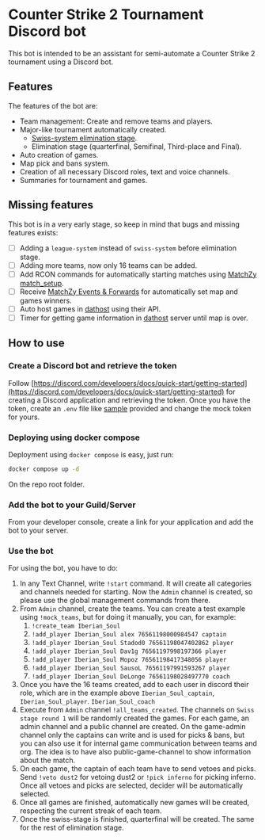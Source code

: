 # Counter Strike 2 Tournament Discord bot

This bot is intended to be an assistant for semi-automate a Counter Strike 2 tournament using a Discord bot. 

## Features

The features of the bot are:

- Team management: Create and remove teams and players.
- Major-like tournament automatically created.
  - [Swiss-system elimination stage](https://en.wikipedia.org/wiki/Swiss-system_tournament).
  - Elimination stage (quarterfinal, Semifinal, Third-place and Final).
- Auto creation of games.
- Map pick and bans system.
- Creation of all necessary Discord roles, text and voice channels.
- Summaries for tournament and games.

## Missing features

This bot is in a very early stage, so keep in mind that bugs and missing features exists:

- [ ] Adding a `league-system` instead of `swiss-system` before elimination stage. 
- [ ] Adding more teams, now only 16 teams can be added.
- [ ] Add RCON commands for automatically starting matches using [MatchZy match_setup](https://shobhit-pathak.github.io/MatchZy/match_setup/).
- [ ] Receive [MatchZy Events & Forwards](https://shobhit-pathak.github.io/MatchZy/events_and_forwards/) for automatically set map and games winners.
- [ ] Auto host games in [dathost](https://dathost.net/) using their API.
- [ ] Timer for getting game information in [dathost](https://dathost.net/) server until map is over.

## How to use

### Create a Discord bot and retrieve the token

Follow [https://discord.com/developers/docs/quick-start/getting-started](https://discord.com/developers/docs/quick-start/getting-started) for creating a Discord application and retrieving the token. Once you have the token, create an `.env` file like [sample](./.env.sample) provided and change the mock token for yours.

### Deploying using docker compose

Deployment using `docker compose` is easy, just run:

```bash
docker compose up -d
```

On the repo root folder.

### Add the bot to your Guild/Server

From your developer console, create a link for your application and add the bot to your server.

### Use the bot

For using the bot, you have to do:

1. In any Text Channel, write `!start` command. It will create all categories and channels needed for starting. Now the `Admin` channel is created, so please use the global management commands from there.
2. From `Admin` channel, create the teams. You can create a test example using `!mock_teams`, but for doing it manually, you can, for example:
   1. `!create_team Iberian_Soul`
   2. `!add_player Iberian_Soul alex 76561198000984547 captain`
   3. `!add_player Iberian_Soul Stadod0 76561198047402862 player`
   4. `!add_player Iberian_Soul Dav1g 76561197998197366 player`
   5. `!add_player Iberian_Soul Mopoz 76561198417348056 player`
   6. `!add_player Iberian_Soul SausoL 76561197991593267 player`
   7. `!add_player Iberian_Soul DeLonge 76561198028497770 coach`
3. Once you have the 16 teams created, add to each user in discord their role, which are in the example above `Iberian_Soul_captain`, `Iberian_Soul_player`. `Iberian_Soul_coach`
4. Execute from `Admin` channel `!all_teams_created`. The channels on `Swiss stage round 1` will be randomly created the games. For each game, an admin channel and a public channel are created. On the game-admin channel only the captains can write and is used for picks & bans, but you can also use it for internal game communication between teams and org. The idea is to have also public-game-channel to show information about the match.
5. On each game, the captain of each team have to send vetoes and picks. Send `!veto dust2` for vetoing dust2 or `!pick inferno` for picking inferno. Once all vetoes and picks are selected, decider will be automatically selected.
6. Once all games are finished, automatically new games will be created, respecting the current streak of each team.
7. Once the swiss-stage is finished, quarterfinal will be created. The same for the rest of elimination stage.

